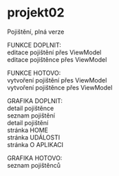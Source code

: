 # projekt02

Pojištění, plná verze

FUNKCE DOPLNIT:</br>
  editace pojištění přes ViewModel </br>
  editace pojištěnce přes ViewModel
  
FUNKCE HOTOVO:</br>
  vytvoření pojištění přes ViewModel</br>
  vytvoření pojištěnce přes ViewModel
    
GRAFIKA DOPLNIT:</br>
  detail pojištěnce</br>
  seznam pojištění</br>
  detail pojištění</br>
  stránka HOME</br>
  stránka UDÁLOSTI</br>
  stránka O APLIKACI</br>
  
  GRAFIKA HOTOVO:</br>
  seznam pojištěnců
